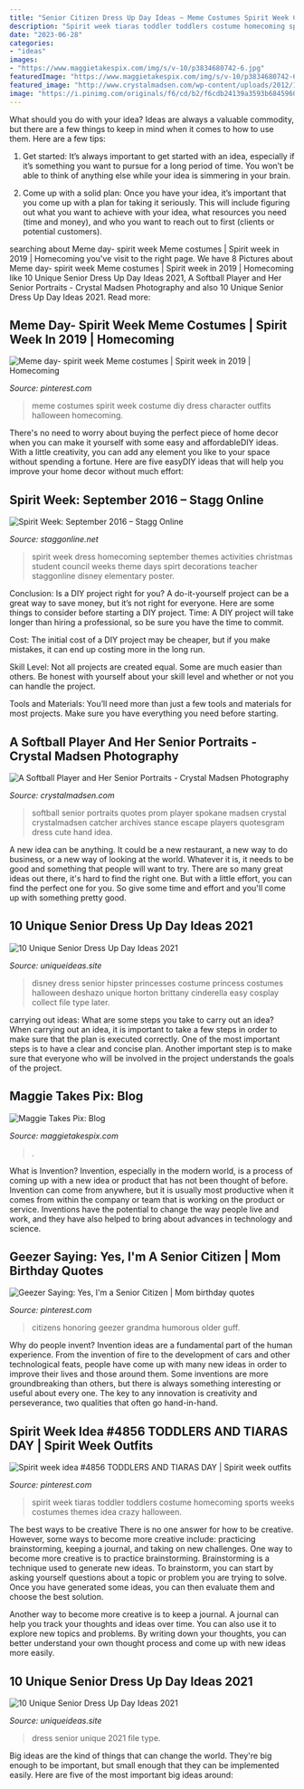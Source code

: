 ```yaml
---
title: "Senior Citizen Dress Up Day Ideas ~ Meme Costumes Spirit Week Costume Diy Dress Character Outfits Halloween Homecoming"
description: "Spirit week tiaras toddler toddlers costume homecoming sports weeks costumes themes idea crazy halloween"
date: "2023-06-28"
categories:
- "ideas"
images:
- "https://www.maggietakespix.com/img/s/v-10/p3834680742-6.jpg"
featuredImage: "https://www.maggietakespix.com/img/s/v-10/p3834680742-6.jpg"
featured_image: "http://www.crystalmadsen.com/wp-content/uploads/2012/10/Softball-Senior-Portraits-Spokane_005-1024x682.jpg"
image: "https://i.pinimg.com/originals/f6/cd/b2/f6cdb24139a3593b6845960118dc0f8c.jpg"
---
```



What should you do with your idea?
Ideas are always a valuable commodity, but there are a few things to keep in mind when it comes to how to use them. Here are a few tips: 
1. Get started: It’s always important to get started with an idea, especially if it’s something you want to pursue for a long period of time. You won’t be able to think of anything else while your idea is simmering in your brain.

2. Come up with a solid plan: Once you have your idea, it’s important that you come up with a plan for taking it seriously. This will include figuring out what you want to achieve with your idea, what resources you need (time and money), and who you want to reach out to first (clients or potential customers). 


	

		
searching about Meme day- spirit week Meme costumes | Spirit week in 2019 | Homecoming you've visit to the right page. We have 8 Pictures about Meme day- spirit week Meme costumes | Spirit week in 2019 | Homecoming like 10 Unique Senior Dress Up Day Ideas 2021, A Softball Player and Her Senior Portraits - Crystal Madsen Photography and also 10 Unique Senior Dress Up Day Ideas 2021. Read more:
		
    
## Meme Day- Spirit Week Meme Costumes | Spirit Week In 2019 | Homecoming

<img loading=lazy src="https://i.pinimg.com/736x/9a/ae/61/9aae61365ac0d81c17d8bfbec5a6e75a.jpg?b=t" onerror="this.onerror=null;this.src='https://tse3.mm.bing.net/th?id=OIP.ZydFWXf5EuO9bvfSgv2xPAHaNL&amp;pid=15.1';" alt="Meme day- spirit week Meme costumes | Spirit week in 2019 | Homecoming">

_Source: pinterest.com_

>meme costumes spirit week costume diy dress character outfits halloween homecoming. 

	

There's no need to worry about buying the perfect piece of home decor when you can make it yourself with some easy and affordableDIY ideas. With a little creativity, you can add any element you like to your space without spending a fortune. Here are five easyDIY ideas that will help you improve your home decor without much effort: 

    
## Spirit Week: September 2016 – Stagg Online

<img loading=lazy src="https://staggonline.net/wp-content/uploads/2016/09/spirit-week-sep_15962586_fcc8d9116bf7906cca089a84c86d4200110ce9ec-531x900.png" onerror="this.onerror=null;this.src='https://tse3.mm.bing.net/th?id=OIP.h7NXboPoOWvNgQXiCKVqPAHaMj&amp;pid=15.1';" alt="Spirit Week: September 2016 – Stagg Online">

_Source: staggonline.net_

>spirit week dress homecoming september themes activities christmas student council weeks theme days spirt decorations teacher staggonline disney elementary poster. 

	

Conclusion: Is a DIY project right for you?
A do-it-yourself project can be a great way to save money, but it’s not right for everyone. Here are some things to consider before starting a DIY project.
Time: A DIY project will take longer than hiring a professional, so be sure you have the time to commit.

Cost: The initial cost of a DIY project may be cheaper, but if you make mistakes, it can end up costing more in the long run.

Skill Level: Not all projects are created equal. Some are much easier than others. Be honest with yourself about your skill level and whether or not you can handle the project.

Tools and Materials: You’ll need more than just a few tools and materials for most projects. Make sure you have everything you need before starting.

    
## A Softball Player And Her Senior Portraits - Crystal Madsen Photography

<img loading=lazy src="http://www.crystalmadsen.com/wp-content/uploads/2012/10/Softball-Senior-Portraits-Spokane_005-1024x682.jpg" onerror="this.onerror=null;this.src='https://tse4.mm.bing.net/th?id=OIP.8bmNknaOnd05HI2F1a7YHgHaE7&amp;pid=15.1';" alt="A Softball Player and Her Senior Portraits - Crystal Madsen Photography">

_Source: crystalmadsen.com_

>softball senior portraits quotes prom player spokane madsen crystal crystalmadsen catcher archives stance escape players quotesgram dress cute hand idea. 

	

A new idea can be anything. It could be a new restaurant, a new way to do business, or a new way of looking at the world. Whatever it is, it needs to be good and something that people will want to try. There are so many great ideas out there, it's hard to find the right one. But with a little effort, you can find the perfect one for you. So give some time and effort and you'll come up with something pretty good.

    
## 10 Unique Senior Dress Up Day Ideas 2021

<img loading=lazy src="https://www.uniqueideas.site/wp-content/uploads/senior-dress-up-day-hipster-disney-princesses-brittany-horton.jpg" onerror="this.onerror=null;this.src='https://tse2.mm.bing.net/th?id=OIP.v8caLbxSP3mqezAk9S1fZQHaFj&amp;pid=15.1';" alt="10 Unique Senior Dress Up Day Ideas 2021">

_Source: uniqueideas.site_

>disney dress senior hipster princesses costume princess costumes halloween deshazo unique horton brittany cinderella easy cosplay collect file type later. 

	

carrying out ideas: What are some steps you take to carry out an idea?
When carrying out an idea, it is important to take a few steps in order to make sure that the plan is executed correctly. One of the most important steps is to have a clear and concise plan. Another important step is to make sure that everyone who will be involved in the project understands the goals of the project.

    
## Maggie Takes Pix: Blog

<img loading=lazy src="https://www.maggietakespix.com/img/s/v-10/p3834680742-6.jpg" onerror="this.onerror=null;this.src='https://tse1.mm.bing.net/th?id=OIP.Qv0iBZiXsRAtviuwem12XwHaLH&amp;pid=15.1';" alt="Maggie Takes Pix: Blog">

_Source: maggietakespix.com_

>. 

	

What is Invention?
Invention, especially in the modern world, is a process of coming up with a new idea or product that has not been thought of before. Invention can come from anywhere, but it is usually most productive when it comes from within the company or team that is working on the product or service. Inventions have the potential to change the way people live and work, and they have also helped to bring about advances in technology and science.

    
## Geezer Saying: Yes, I&#039;m A Senior Citizen | Mom Birthday Quotes

<img loading=lazy src="https://i.pinimg.com/736x/52/70/d0/5270d0a4ad8d6df42d50b5b372dda303.jpg" onerror="this.onerror=null;this.src='https://tse1.mm.bing.net/th?id=OIP.idM9FaapJeugm-YZEsgoJgAAAA&amp;pid=15.1';" alt="Geezer Saying: Yes, I&#039;m a Senior Citizen | Mom birthday quotes">

_Source: pinterest.com_

>citizens honoring geezer grandma humorous older guff. 

	

Why do people invent?
Invention ideas are a fundamental part of the human experience. From the invention of fire to the development of cars and other technological feats, people have come up with many new ideas in order to improve their lives and those around them. Some inventions are more groundbreaking than others, but there is always something interesting or useful about every one. The key to any innovation is creativity and perseverance, two qualities that often go hand-in-hand.

    
## Spirit Week Idea #4856 TODDLERS AND TIARAS DAY | Spirit Week Outfits

<img loading=lazy src="https://i.pinimg.com/originals/f6/cd/b2/f6cdb24139a3593b6845960118dc0f8c.jpg" onerror="this.onerror=null;this.src='https://tse2.mm.bing.net/th?id=OIP.P0QhHINR75-HtW6gvnNKDwHaMR&amp;pid=15.1';" alt="Spirit week idea #4856 TODDLERS AND TIARAS DAY | Spirit week outfits">

_Source: pinterest.com_

>spirit week tiaras toddler toddlers costume homecoming sports weeks costumes themes idea crazy halloween. 

	

The best ways to be creative
There is no one answer for how to be creative. However, some ways to become more creative include: practicing brainstorming, keeping a journal, and taking on new challenges.
One way to become more creative is to practice brainstorming. Brainstorming is a technique used to generate new ideas. To brainstorm, you can start by asking yourself questions about a topic or problem you are trying to solve. Once you have generated some ideas, you can then evaluate them and choose the best solution.

Another way to become more creative is to keep a journal. A journal can help you track your thoughts and ideas over time. You can also use it to explore new topics and problems. By writing down your thoughts, you can better understand your own thought process and come up with new ideas more easily.

    
## 10 Unique Senior Dress Up Day Ideas 2021

<img loading=lazy src="https://www.uniqueideas.site/wp-content/uploads/class-of-2014-colleens-corner.jpg" onerror="this.onerror=null;this.src='https://tse4.mm.bing.net/th?id=OIP.T-V5E6rTvdlLNCYZyXpZTAHaHa&amp;pid=15.1';" alt="10 Unique Senior Dress Up Day Ideas 2021">

_Source: uniqueideas.site_

>dress senior unique 2021 file type. 

	

Big ideas are the kind of things that can change the world. They're big enough to be important, but small enough that they can be implemented easily. Here are five of the most important big ideas around: 

